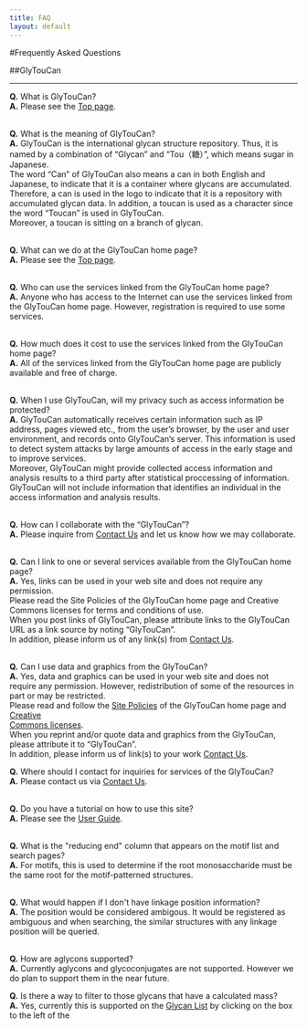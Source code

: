 ```yaml
---
title: FAQ
layout: default
---
```


#Frequently Asked Questions 

##GlyTouCan

---------------

**Q.** What is GlyTouCan?<br>
**A.** Please see the [Top page](http://www.glytoucan.org/).<br><br>

**Q.** What is the meaning of GlyTouCan?<br>
**A.** GlyTouCan is the international glycan structure repository. 
Thus, it is named by a combination of “Glycan” and “Tou（糖）”, which means sugar in Japanese.<br> 
The word “Can” of GlyTouCan also means a can in both English and Japanese, to indicate that it is a container where glycans are accumulated. Therefore, a can is used in the logo to indicate that it is a repository with accumulated glycan data.
In addition, a toucan is used as a character since the word “Toucan” is  used in GlyTouCan.<br>
Moreover, a toucan is sitting on a branch of glycan.<br><br>

**Q.** What can we do at the GlyTouCan home page?<br>
**A.** Please see the [Top page](http://www.glytoucan.org/).<br><br>

**Q.** Who can use the services linked from the GlyTouCan home page?<br>
**A.** Anyone who has access to the Internet can use the services linked from the GlyTouCan home page. However, registration is required to use some services.<br><br>

**Q.** How much does it cost to use the services linked from the GlyTouCan home page?
<br>
**A.** All of the services linked from the GlyTouCan home page are publicly available and free of charge.<br><br>

**Q.** When I use GlyTouCan, will my privacy such as access information be protected?<br>
**A.** GlyTouCan automatically receives certain information such as  IP address, pages viewed etc., from the user’s browser, by the user and user environment, and records onto GlyTouCan’s server. This information is used to detect system attacks by large amounts of access in the early stage and to improve services.<br>
Moreover, GlyTouCan might provide collected access information and analysis results to a third party after statistical proccessing of information.<br>
GlyTouCan will not include information that identifies an individual in the access information and analysis results.<br><br>

**Q.** How can I collaborate with the “GlyTouCan”?<br>
**A.** Please inquire from [Contact Us]( mailto:support@glytoucan.org) and let us know how we may collaborate.<br><br>
 
**Q.** Can I link to one or several services available from the GlyTouCan home page?<br>
**A.** Yes, links can be used in your web site and does not require any permission.<br>
Please read the Site Policies of the GlyTouCan home page and Creative  
Commons licenses for terms and conditions of use.<br> 
When you post links of GlyTouCan, please attribute links to the GlyTouCan URL as a link source by noting “GlyTouCan”.<br>
In addition, please inform us of any link(s) from [Contact Us]( mailto:support@glytoucan.org).<br><br>

**Q.** Can I use data and graphics from the GlyTouCan?<br>
**A.** Yes, data and graphics can be used in your web site and does not require any permission. However, redistribution of some of the resources in part or may be restricted.<br>
Please read and follow the [Site Policies](http://code.glytoucan.org/manual/sitePolicy) of the GlyTouCan home page and [Creative  
Commons licenses](https://creativecommons.org/licenses/by/4.0/).<br> 
When you reprint and/or quote data and graphics from the GlyTouCan, please attribute it to “GlyTouCan”.<br>
In addition, please inform us of link(s) to your work [Contact Us]( mailto:support@glytoucan.org).

**Q.** Where should I contact for inquiries for services of the GlyTouCan?<br>
**A.** Please contact us via [Contact Us]( mailto:support@glytoucan.org).<br><br>

**Q.** Do you have a tutorial on how to use this site?<br>
**A.** Please see the [User Guide](http://code.glytoucan.org/manual/).<br><br>

**Q.** What is the "reducing end" column that appears on the motif list and search pages?<br>
**A.** For motifs, this is used to determine if the root monosaccharide must be the same root for the motif-patterned structures.<br><br>

**Q.** What would happen if I don't have linkage position information?<br>
**A.** The position would be considered ambigous.  It would be registered as ambiguous and when searching, the similar structures with any linkage position will be queried.<br><br>

**Q.** How are aglycons supported?<br>
**A.** Currently aglycons and glycoconjugates are not supported.  However we do plan to support them in the near future.

**Q.** Is there a way to filter to those glycans that have a calculated mass? <br>
**A.** Yes, currently this is supported on the [Glycan List](glytoucan.org/Structures) by clicking on the box to the left of the 